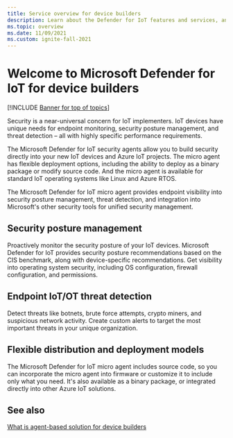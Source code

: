 ```yaml
---
title: Service overview for device builders
description: Learn about the Defender for IoT features and services, and understand how Defender for IoT provides comprehensive IoT security.
ms.topic: overview
ms.date: 11/09/2021
ms.custom: ignite-fall-2021
---
```


# Welcome to Microsoft Defender for IoT for device builders

[!INCLUDE [Banner for top of topics](../includes/banner.md)]

Security is a near-universal concern for IoT implementers. IoT devices have unique needs for endpoint monitoring, security posture management, and threat detection – all with highly specific performance requirements. 

The Microsoft Defender for IoT security agents allow you to build security directly into your new IoT devices and Azure IoT projects. The micro agent has flexible deployment options, including the ability to deploy as a binary package or modify source code. And the micro agent is available for standard IoT operating systems like Linux and Azure RTOS.  

The Microsoft Defender for IoT micro agent provides endpoint visibility into security posture management, threat detection, and integration into Microsoft's other security tools for unified security management. 

## Security posture management

Proactively monitor the security posture of your IoT devices. Microsoft Defender for IoT provides security posture recommendations based on the CIS benchmark, along with device-specific recommendations. Get visibility into operating system security, including OS configuration, firewall configuration, and permissions. 

## Endpoint IoT/OT threat detection

Detect threats like botnets, brute force attempts, crypto miners, and suspicious network activity. Create custom alerts to target the most important threats in your unique organization. 

## Flexible distribution and deployment models 

The Microsoft Defender for IoT micro agent includes source code, so you can incorporate the micro agent into firmware or customize it to include only what you need. It's also available as a binary package, or integrated directly into other Azure IoT solutions. 

## See also

[What is agent-based solution for device builders](architecture-agent-based.md)
